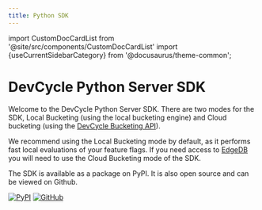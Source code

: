 ```yaml
---
title: Python SDK
---
```


import CustomDocCardList from '@site/src/components/CustomDocCardList'
import {useCurrentSidebarCategory} from '@docusaurus/theme-common';

# DevCycle Python Server SDK

Welcome to the DevCycle Python Server SDK. There are two modes for the SDK, Local Bucketing (using the local bucketing engine) and Cloud bucketing (using the [DevCycle Bucketing API](/bucketing-api/#tag/devcycle)).

We recommend using the Local Bucketing mode by default, as it performs fast local evaluations of your feature flags.
If you need access to [EdgeDB](https://docs.devcycle.com/essentials/targeting/edgedb) you will need to use the Cloud Bucketing mode of the SDK.

<CustomDocCardList items={useCurrentSidebarCategory().items} columnWidth={6} />

The SDK is available as a package on PyPI. It is also open source and can be viewed on Github.

[![PyPI](https://badgen.net/pypi/v/devcycle-python-server-sdk)](https://pypi.org/project/devcycle-python-server-sdk/)
[![GitHub](https://img.shields.io/github/stars/devcyclehq/python-server-sdk.svg?style=social&label=Star&maxAge=2592000)](https://github.com/DevCycleHQ/python-server-sdk)



